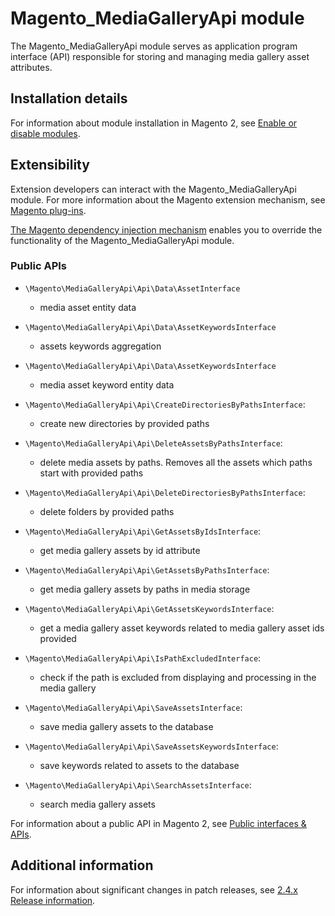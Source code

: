 # Magento_MediaGalleryApi module

The Magento_MediaGalleryApi module serves as application program interface (API) responsible for storing and managing media gallery asset attributes.

## Installation details

For information about module installation in Magento 2, see [Enable or disable modules](https://experienceleague.adobe.com/docs/commerce-operations/installation-guide/tutorials/manage-modules.html).

## Extensibility

Extension developers can interact with the Magento_MediaGalleryApi module. For more information about the Magento extension mechanism, see [Magento plug-ins](https://developer.adobe.com/commerce/php/development/components/plugins/).

[The Magento dependency injection mechanism](https://developer.adobe.com/commerce/php/development/components/dependency-injection/) enables you to override the functionality of the Magento_MediaGalleryApi module.

### Public APIs

- `\Magento\MediaGalleryApi\Api\Data\AssetInterface`
    - media asset entity data

- `\Magento\MediaGalleryApi\Api\Data\AssetKeywordsInterface`
    - assets keywords aggregation

- `\Magento\MediaGalleryApi\Api\Data\AssetKeywordsInterface`
    - media asset keyword entity data

- `\Magento\MediaGalleryApi\Api\CreateDirectoriesByPathsInterface`:
    - create new directories by provided paths

- `\Magento\MediaGalleryApi\Api\DeleteAssetsByPathsInterface`:
    - delete media assets by paths. Removes all the assets which paths start with provided paths

- `\Magento\MediaGalleryApi\Api\DeleteDirectoriesByPathsInterface`:
    - delete folders by provided paths

- `\Magento\MediaGalleryApi\Api\GetAssetsByIdsInterface`:
    - get media gallery assets by id attribute
    
- `\Magento\MediaGalleryApi\Api\GetAssetsByPathsInterface`:
    - get media gallery assets by paths in media storage

- `\Magento\MediaGalleryApi\Api\GetAssetsKeywordsInterface`:
    - get a media gallery asset keywords related to media gallery asset ids provided

- `\Magento\MediaGalleryApi\Api\IsPathExcludedInterface`:
    - check if the path is excluded from displaying and processing in the media gallery

- `\Magento\MediaGalleryApi\Api\SaveAssetsInterface`:
    - save media gallery assets to the database

- `\Magento\MediaGalleryApi\Api\SaveAssetsKeywordsInterface`:
    - save keywords related to assets to the database
  
- `\Magento\MediaGalleryApi\Api\SearchAssetsInterface`:
    - search media gallery assets

For information about a public API in Magento 2, see [Public interfaces & APIs](https://developer.adobe.com/commerce/php/development/components/api-concepts/).

## Additional information

For information about significant changes in patch releases, see [2.4.x Release information](https://experienceleague.adobe.com/docs/commerce-operations/release/notes/overview.html).
